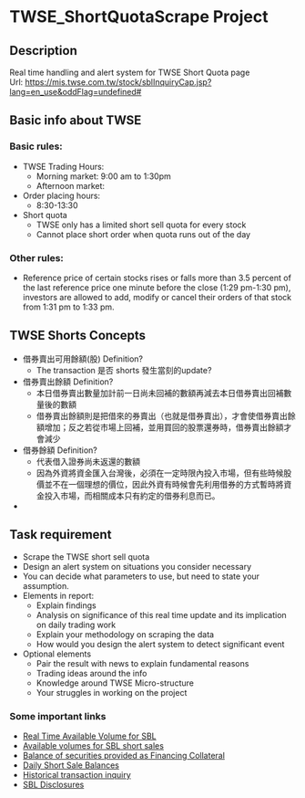 # TWSE_ShortQuotaScrape Project

## Description

Real time handling and alert system for TWSE Short Quota page <br>
Url: https://mis.twse.com.tw/stock/sblInquiryCap.jsp?lang=en_use&oddFlag=undefined#

## Basic info about TWSE

### Basic rules:

- TWSE Trading Hours:
  - Morning market: 9:00 am to 1:30pm
  - Afternoon market:
- Order placing hours:
  - 8:30-13:30
- Short quota
  - TWSE only has a limited short sell quota for every stock
  - Cannot place short order when quota runs out of the day

### Other rules:
  - Reference price of certain stocks rises or falls more than 3.5 percent of the last reference price one minute before the close (1:29 pm-1:30 pm), investors are allowed to add, modify or cancel their orders of that stock from 1:31 pm to 1:33 pm.

## TWSE Shorts Concepts

- 借券賣出可用餘額(股) Definition?
  - The transaction 是否 shorts 發生當刻的update?
- 借券賣出餘額 Definition?
  - 本日借券賣出數量加計前一日尚未回補的數額再減去本日借券賣出回補數量後的數額
  - 借券賣出餘額則是把借來的券賣出（也就是借券賣出），才會使借券賣出餘額增加；反之若從市場上回補，並用買回的股票還券時，借券賣出餘額才會減少
- 借券餘額 Definition?
  - 代表借入證券尚未返還的數額
  - 因為外資將資金匯入台灣後，必須在一定時限內投入市場，但有些時候股價並不在一個理想的價位，因此外資有時候會先利用借券的方式暫時將資金投入市場，而相關成本只有約定的借券利息而已。
-

## Task requirement

- Scrape the TWSE short sell quota
- Design an alert system on situations you consider necessary
- You can decide what parameters to use, but need to state your assumption.
- Elements in report:
  - Explain findings
  - Analysis on significance of this real time update and its implication on daily trading work
  - Explain your methodology on scraping the data
  - How would you design the alert system to detect significant event
- Optional elements
  - Pair the result with news to explain fundamental reasons
  - Trading ideas around the info
  - Knowledge around TWSE Micro-structure
  - Your struggles in working on the project

### Some important links

- [Real Time Available Volume for SBL](https://mis.twse.com.tw/stock/sblInquiryCap.jsp?lang=en_us&oddFlag=undefined#)
- [Available volumes for SBL short sales](https://www.twse.com.tw/en/page/trading/SBL/TWT96U.html)
- [Balance of securities provided as Financing Collateral](https://www.twse.com.tw/en/page/trading/exchange/TWTA1U.html)
- [Daily Short Sale Balances](https://www.twse.com.tw/en/page/trading/exchange/TWT93U.html)
- [Historical transaction inquiry](https://www.twse.com.tw/en/page/trading/SBL/t13sa710.html)
- [SBL Disclosures](https://www.twse.com.tw/en/page/trading/SBL/t13sa710.html)
